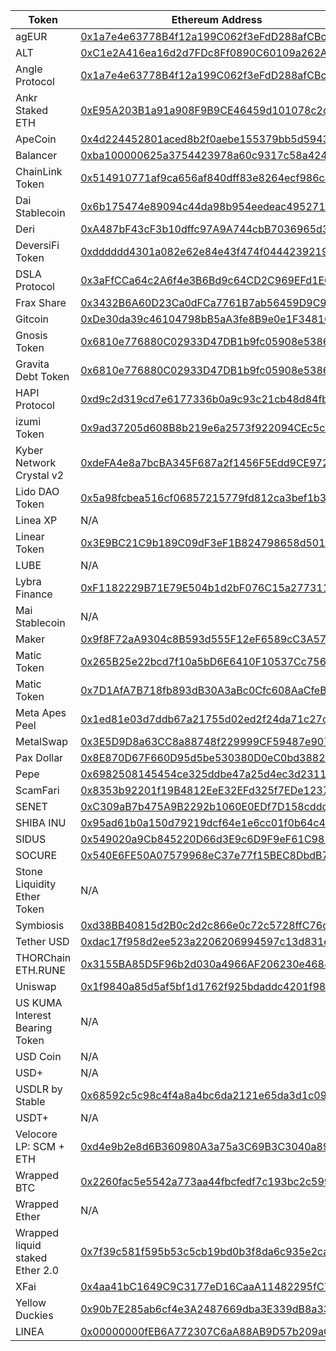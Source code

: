| Token | Ethereum Address | Linea Address |
| ----- | ---------------- | ------------- |
| agEUR | [0x1a7e4e63778B4f12a199C062f3eFdD288afCBce8](https://lineascan.build/block/00x1a7e4e63778B4f12a199C062f3eFdD288afCBce8) | [0xdeE96799De4eF546C552FaDb765AAF7a18C6a8D6](https://etherscan.io/address/0xdeE96799De4eF546C552FaDb765AAF7a18C6a8D6) |
| ALT | [0xC1e2A416ea16d2d7FDc8Ff0890C60109a262A176](https://etherscan.io/block/00xC1e2A416ea16d2d7FDc8Ff0890C60109a262A176) | [0xe0f0035FFaba23872AC4D7F2240c0b5265a000f1](https://lineascan.build/address/0xe0f0035FFaba23872AC4D7F2240c0b5265a000f1) |
| Angle Protocol | [0x1a7e4e63778B4f12a199C062f3eFdD288afCBce8](https://etherscan.io/block/00x1a7e4e63778B4f12a199C062f3eFdD288afCBce8) | [0x1578f35532FA091EcED8638730F9dB829930ce16](https://lineascan.build/address/0x1578f35532FA091EcED8638730F9dB829930ce16) |
| Ankr Staked ETH | [0xE95A203B1a91a908F9B9CE46459d101078c2c3cb](https://etherscan.io/block/00xE95A203B1a91a908F9B9CE46459d101078c2c3cb) | [0xff8069906C1BdD7650c889f54639a5fcE486ca3e](https://lineascan.build/address/0xff8069906C1BdD7650c889f54639a5fcE486ca3e) |
| ApeCoin | [0x4d224452801aced8b2f0aebe155379bb5d594381](https://etherscan.io/block/00x4d224452801aced8b2f0aebe155379bb5d594381) | [0x6bAA318CF7C51C76e17ae1EbE9Bbff96AE017aCB](https://lineascan.build/address/0x6bAA318CF7C51C76e17ae1EbE9Bbff96AE017aCB) |
| Balancer | [0xba100000625a3754423978a60c9317c58a424e3D](https://etherscan.io/block/00xba100000625a3754423978a60c9317c58a424e3D) | [0x660edb0A46c3f69be9eFF5446318593b9469F9e2](https://lineascan.build/address/0x660edb0A46c3f69be9eFF5446318593b9469F9e2) |
| ChainLink Token | [0x514910771af9ca656af840dff83e8264ecf986ca](https://etherscan.io/block/00x514910771af9ca656af840dff83e8264ecf986ca) | [0x5B16228B94b68C7cE33AF2ACc5663eBdE4dCFA2d](https://lineascan.build/address/0x5B16228B94b68C7cE33AF2ACc5663eBdE4dCFA2d) |
| Dai Stablecoin | [0x6b175474e89094c44da98b954eedeac495271d0f](https://etherscan.io/block/00x6b175474e89094c44da98b954eedeac495271d0f) | [0x4AF15ec2A0BD43Db75dd04E62FAA3B8EF36b00d5](https://lineascan.build/address/0x4AF15ec2A0BD43Db75dd04E62FAA3B8EF36b00d5) |
| Deri | [0xA487bF43cF3b10dffc97A9A744cbB7036965d3b9](https://etherscan.io/block/00xA487bF43cF3b10dffc97A9A744cbB7036965d3b9) | [0x4aCde18aCDE7F195E6Fb928E15Dc8D83D67c1f3A](https://lineascan.build/address/0x4aCde18aCDE7F195E6Fb928E15Dc8D83D67c1f3A) |
| DeversiFi Token | [0xdddddd4301a082e62e84e43f474f044423921918](https://etherscan.io/block/00xdddddd4301a082e62e84e43f474f044423921918) | [0x1f031f8c523b339c7a831355879e3568fa3eb263](https://lineascan.build/address/0x1f031f8c523b339c7a831355879e3568fa3eb263) |
| DSLA Protocol | [0x3aFfCCa64c2A6f4e3B6Bd9c64CD2C969EFd1ECBe](https://etherscan.io/block/00x3aFfCCa64c2A6f4e3B6Bd9c64CD2C969EFd1ECBe) | [0x70359c1eeB98eb3D12eE7178359a4541ff11Cc8E](https://lineascan.build/address/0x70359c1eeB98eb3D12eE7178359a4541ff11Cc8E) |
| Frax Share | [0x3432B6A60D23Ca0dFCa7761B7ab56459D9C964D0](https://etherscan.io/block/00x3432B6A60D23Ca0dFCa7761B7ab56459D9C964D0) | [0x0A79e44c99505c7f388CA30c787ff97217E73ecC](https://lineascan.build/address/0x0A79e44c99505c7f388CA30c787ff97217E73ecC) |
| Gitcoin | [0xDe30da39c46104798bB5aA3fe8B9e0e1F348163F](https://etherscan.io/block/00xDe30da39c46104798bB5aA3fe8B9e0e1F348163F) | [0x762E2cbf28752B8750AbCEf1C37e99989331025e](https://lineascan.build/address/0x762E2cbf28752B8750AbCEf1C37e99989331025e) |
| Gnosis Token | [0x6810e776880C02933D47DB1b9fc05908e5386b96](https://etherscan.io/block/00x6810e776880C02933D47DB1b9fc05908e5386b96) | [0xe516a5CFf996cc399EFBb48355FD5Ab83438E7a9](https://lineascan.build/address/0xe516a5CFf996cc399EFBb48355FD5Ab83438E7a9) |
| Gravita Debt Token | [0x6810e776880C02933D47DB1b9fc05908e5386b96](https://etherscan.io/block/00x6810e776880C02933D47DB1b9fc05908e5386b96) | [0xe516a5CFf996cc399EFBb48355FD5Ab83438E7a9](https://lineascan.build/address/0xe516a5CFf996cc399EFBb48355FD5Ab83438E7a9) |
| HAPI Protocol | [0xd9c2d319cd7e6177336b0a9c93c21cb48d84fb54](https://etherscan.io/block/00xd9c2d319cd7e6177336b0a9c93c21cb48d84fb54) | [0x0e5F2ee8C29e7eBc14e45dA7FF90566d8c407dB7](https://lineascan.build/address/0x0e5F2ee8C29e7eBc14e45dA7FF90566d8c407dB7) |
| izumi Token | [0x9ad37205d608B8b219e6a2573f922094CEc5c200](https://etherscan.io/block/00x9ad37205d608B8b219e6a2573f922094CEc5c200) | [0xa5d4117511938c71615d5b714B7E58c04C112D16](https://lineascan.build/address/0xa5d4117511938c71615d5b714B7E58c04C112D16) |
| Kyber Network Crystal v2 | [0xdeFA4e8a7bcBA345F687a2f1456F5Edd9CE97202](https://etherscan.io/block/00xdeFA4e8a7bcBA345F687a2f1456F5Edd9CE97202) | [0x3b2F62d42DB19B30588648bf1c184865D4C3B1D6](https://lineascan.build/address/0x3b2F62d42DB19B30588648bf1c184865D4C3B1D6) |
| Lido DAO Token | [0x5a98fcbea516cf06857215779fd812ca3bef1b32](https://etherscan.io/block/00x5a98fcbea516cf06857215779fd812ca3bef1b32) | [0x0e076AAFd86a71dCEAC65508DAF975425c9D0cB6](https://lineascan.build/address/0x0e076AAFd86a71dCEAC65508DAF975425c9D0cB6) |
| Linea XP | N/A | [0xd83af4fbd77f3ab65c3b1dc4b38d7e67aecf599a](https://lineascan.build/address/0xd83af4fbd77f3ab65c3b1dc4b38d7e67aecf599a) |
| Linear Token | [0x3E9BC21C9b189C09dF3eF1B824798658d5011937](https://etherscan.io/block/00x3E9BC21C9b189C09dF3eF1B824798658d5011937) | [0x974aFBd15Ad987dB9336F4Ac10d35a4FF32e31C5](https://lineascan.build/address/0x974aFBd15Ad987dB9336F4Ac10d35a4FF32e31C5) |
| LUBE | N/A | [0x1bE3735Dd0C0Eb229fB11094B6c277192349EBbf](https://lineascan.build/address/0x1bE3735Dd0C0Eb229fB11094B6c277192349EBbf) |
| Lybra Finance | [0xF1182229B71E79E504b1d2bF076C15a277311e05](https://etherscan.io/block/00xF1182229B71E79E504b1d2bF076C15a277311e05) | [0x9D36f49D3d42B3A9BcC0f5Ac76fF8ef78fB2bC01](https://lineascan.build/address/0x9D36f49D3d42B3A9BcC0f5Ac76fF8ef78fB2bC01) |
| Mai Stablecoin | N/A | [0xf3B001D64C656e30a62fbaacA003B1336b4ce12A](https://lineascan.build/address/0xf3B001D64C656e30a62fbaacA003B1336b4ce12A) |
| Maker | [0x9f8F72aA9304c8B593d555F12eF6589cC3A579A2](https://etherscan.io/block/00x9f8F72aA9304c8B593d555F12eF6589cC3A579A2) | [0x2442Bd7AE83b51F6664De408A385375fe4a84F52](https://lineascan.build/address/0x2442Bd7AE83b51F6664De408A385375fe4a84F52) |
| Matic Token | [0x265B25e22bcd7f10a5bD6E6410F10537Cc7567e8](https://lineascan.build/block/00x265B25e22bcd7f10a5bD6E6410F10537Cc7567e8) | [0x6dD9763aA23E03aEc9A8e5c4d8a735E168a6D3c5](https://etherscan.io/address/0x6dD9763aA23E03aEc9A8e5c4d8a735E168a6D3c5) |
| Matic Token | [0x7D1AfA7B718fb893dB30A3aBc0Cfc608AaCfeBB0](https://etherscan.io/block/00x7D1AfA7B718fb893dB30A3aBc0Cfc608AaCfeBB0) | [0xe742f157d65355d51c6Df82f04A703F3081c3e81](https://lineascan.build/address/0xe742f157d65355d51c6Df82f04A703F3081c3e81) |
| Meta Apes Peel | [0x1ed81e03d7ddb67a21755d02ed2f24da71c27c55](https://etherscan.io/block/00x1ed81e03d7ddb67a21755d02ed2f24da71c27c55) | [0xA6eb75B11b36FB9175fB94C5b96959879A26C2A8](https://lineascan.build/address/0xA6eb75B11b36FB9175fB94C5b96959879A26C2A8) |
| MetalSwap | [0x3E5D9D8a63CC8a88748f229999CF59487e90721e](https://etherscan.io/block/00x3E5D9D8a63CC8a88748f229999CF59487e90721e) | [0x3E5D9D8a63CC8a88748f229999CF59487e90721e](https://lineascan.build/address/0x3E5D9D8a63CC8a88748f229999CF59487e90721e) |
| Pax Dollar | [0x8E870D67F660D95d5be530380D0eC0bd388289E1](https://etherscan.io/block/00x8E870D67F660D95d5be530380D0eC0bd388289E1) | [0xd2bc272EA0154A93bf00191c8a1DB23E67643EC5](https://lineascan.build/address/0xd2bc272EA0154A93bf00191c8a1DB23E67643EC5) |
| Pepe | [0x6982508145454ce325ddbe47a25d4ec3d2311933](https://etherscan.io/block/00x6982508145454ce325ddbe47a25d4ec3d2311933) | [0x7da14988E4f390C2E34ed41DF1814467D3aDe0c3](https://lineascan.build/address/0x7da14988E4f390C2E34ed41DF1814467D3aDe0c3) |
| ScamFari | [0x8353b92201f19B4812EeE32EFd325f7EDe123718](https://etherscan.io/block/00x8353b92201f19B4812EeE32EFd325f7EDe123718) | [0x13a7f090d46c74acba98c51786a5c46ed9a474f0](https://lineascan.build/address/0x13a7f090d46c74acba98c51786a5c46ed9a474f0) |
| SENET | [0xC309aB7b475A9B2292b1060E0EDf7D158cdddB07](https://etherscan.io/block/00xC309aB7b475A9B2292b1060E0EDf7D158cdddB07) | [0x663B43Bd9aC6E45461A73b2115eEFd7278383f20](https://lineascan.build/address/0x663B43Bd9aC6E45461A73b2115eEFd7278383f20) |
| SHIBA INU | [0x95ad61b0a150d79219dcf64e1e6cc01f0b64c4ce](https://etherscan.io/block/00x95ad61b0a150d79219dcf64e1e6cc01f0b64c4ce) | [0x99AD925C1Dc14Ac7cc6ca1244eeF8043C74E99d5](https://lineascan.build/address/0x99AD925C1Dc14Ac7cc6ca1244eeF8043C74E99d5) |
| SIDUS | [0x549020a9Cb845220D66d3E9c6D9F9eF61C981102](https://etherscan.io/block/00x549020a9Cb845220D66d3E9c6D9F9eF61C981102) | [0x536e731a8Ae166173D8875Ad55567B00F264b7b4](https://lineascan.build/address/0x536e731a8Ae166173D8875Ad55567B00F264b7b4) |
| SOCURE | [0x540E6FE50A07579968eC37e77f15BEC8DbdB79D9](https://etherscan.io/block/00x540E6FE50A07579968eC37e77f15BEC8DbdB79D9) | [0xb6489De309cb0b37fce5821D99F7300451eE6F68](https://lineascan.build/address/0xb6489De309cb0b37fce5821D99F7300451eE6F68) |
| Stone Liquidity Ether Token | N/A | [0x93F4d0ab6a8B4271f4a28Db399b5E30612D21116](https://lineascan.build/address/0x93F4d0ab6a8B4271f4a28Db399b5E30612D21116) |
| Symbiosis | [0xd38BB40815d2B0c2d2c866e0c72c5728ffC76dd9](https://etherscan.io/block/00xd38BB40815d2B0c2d2c866e0c72c5728ffC76dd9) | [0x6EF95B6f3b0F39508e3E04054Be96D5eE39eDE0d](https://lineascan.build/address/0x6EF95B6f3b0F39508e3E04054Be96D5eE39eDE0d) |
| Tether USD | [0xdac17f958d2ee523a2206206994597c13d831ec7](https://etherscan.io/block/00xdac17f958d2ee523a2206206994597c13d831ec7) | [0xA219439258ca9da29E9Cc4cE5596924745e12B93](https://lineascan.build/address/0xA219439258ca9da29E9Cc4cE5596924745e12B93) |
| THORChain ETH.RUNE | [0x3155BA85D5F96b2d030a4966AF206230e46849cb](https://etherscan.io/block/00x3155BA85D5F96b2d030a4966AF206230e46849cb) | [0xe322E20738386766F769b0a6083f4141083d26d0](https://lineascan.build/address/0xe322E20738386766F769b0a6083f4141083d26d0) |
| Uniswap | [0x1f9840a85d5af5bf1d1762f925bdaddc4201f984](https://etherscan.io/block/00x1f9840a85d5af5bf1d1762f925bdaddc4201f984) | [0x636B22bC471c955A8DB60f28D4795066a8201fa3](https://lineascan.build/address/0x636B22bC471c955A8DB60f28D4795066a8201fa3) |
| US KUMA Interest Bearing Token | N/A | [0xC84f2ce21272f17d92d2a450F1C8567bF0ff448E](https://lineascan.build/address/0xC84f2ce21272f17d92d2a450F1C8567bF0ff448E) |
| USD Coin | N/A | [0xC84f2ce21272f17d92d2a450F1C8567bF0ff448E](https://lineascan.build/address/0xC84f2ce21272f17d92d2a450F1C8567bF0ff448E) |
| USD+ | N/A | [0xB79DD08EA68A908A97220C76d19A6aA9cBDE4376](https://lineascan.build/address/0xB79DD08EA68A908A97220C76d19A6aA9cBDE4376) |
| USDLR by Stable | [0x68592c5c98c4f4a8a4bc6da2121e65da3d1c0917](https://etherscan.io/block/00x68592c5c98c4f4a8a4bc6da2121e65da3d1c0917) | [0x68592c5c98c4f4a8a4bc6da2121e65da3d1c0917](https://lineascan.build/address/0x68592c5c98c4f4a8a4bc6da2121e65da3d1c0917) |
| USDT+ | N/A | [0x1E1F509963A6D33e169D9497b11c7DbFe73B7F13](https://lineascan.build/address/0x1E1F509963A6D33e169D9497b11c7DbFe73B7F13) |
| Velocore LP: SCM + ETH | [0xd4e9b2e8d6B360980A3a75a3C69B3C3040a89008](https://lineascan.build/block/00xd4e9b2e8d6B360980A3a75a3C69B3C3040a89008) | [0x6729659F4D81DdbD6Ac48ddDA9C5D62c01081B5D](https://etherscan.io/address/0x6729659F4D81DdbD6Ac48ddDA9C5D62c01081B5D) |
| Wrapped BTC | [0x2260fac5e5542a773aa44fbcfedf7c193bc2c599](https://etherscan.io/block/00x2260fac5e5542a773aa44fbcfedf7c193bc2c599) | [0x3aAB2285ddcDdaD8edf438C1bAB47e1a9D05a9b4](https://lineascan.build/address/0x3aAB2285ddcDdaD8edf438C1bAB47e1a9D05a9b4) |
| Wrapped Ether | N/A | [0xe5D7C2a44FfDDf6b295A15c148167daaAf5Cf34f](https://lineascan.build/address/0xe5D7C2a44FfDDf6b295A15c148167daaAf5Cf34f) |
| Wrapped liquid staked Ether 2.0 | [0x7f39c581f595b53c5cb19bd0b3f8da6c935e2ca0](https://etherscan.io/block/00x7f39c581f595b53c5cb19bd0b3f8da6c935e2ca0) | [0xB5beDd42000b71FddE22D3eE8a79Bd49A568fC8F](https://lineascan.build/address/0xB5beDd42000b71FddE22D3eE8a79Bd49A568fC8F) |
| XFai | [0x4aa41bC1649C9C3177eD16CaaA11482295fC7441](https://etherscan.io/block/00x4aa41bC1649C9C3177eD16CaaA11482295fC7441) | [0x8C56017B172226fE024dEa197748FC1eaccC82B1](https://lineascan.build/address/0x8C56017B172226fE024dEa197748FC1eaccC82B1) |
| Yellow Duckies | [0x90b7E285ab6cf4e3A2487669dba3E339dB8a3320](https://etherscan.io/block/00x90b7E285ab6cf4e3A2487669dba3E339dB8a3320) | [0x796000FAd0d00B003B9dd8e531BA90cff39E01E0](https://lineascan.build/address/0x796000FAd0d00B003B9dd8e531BA90cff39E01E0) |
| ԼІΝЕА | [0x00000000fEB6A772307C6aA88AB9D57b209aCb18](https://etherscan.io/block/00x00000000fEB6A772307C6aA88AB9D57b209aCb18) | [0x6807857Ab19c24e1a8f4B73453C477E1B59a5854](https://lineascan.build/address/0x6807857Ab19c24e1a8f4B73453C477E1B59a5854) |
